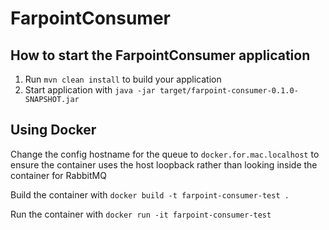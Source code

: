 # FarpointConsumer

How to start the FarpointConsumer application
---

1. Run `mvn clean install` to build your application
2. Start application with `java -jar target/farpoint-consumer-0.1.0-SNAPSHOT.jar`


Using Docker
---

Change the config hostname for the queue to `docker.for.mac.localhost` to ensure the container uses the host loopback rather than looking inside the container for RabbitMQ

Build the container with `docker build -t farpoint-consumer-test .`

Run the container with `docker run -it farpoint-consumer-test`


